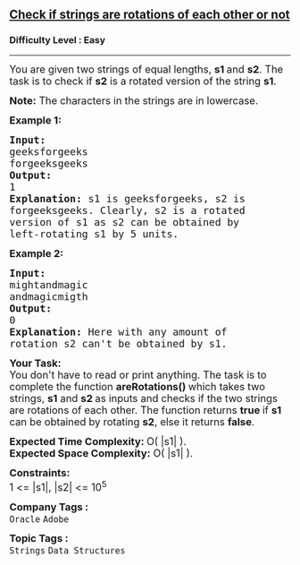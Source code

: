 <h2><a href="https://www.geeksforgeeks.org/problems/check-if-strings-are-rotations-of-each-other-or-not-1587115620/1?page=1&category=Strings&sortBy=submissions">Check if strings are rotations of each other or not</a></h2><h3>Difficulty Level : Easy</h3><hr><div class="problems_problem_content__Xm_eO"><p><span style="font-size: 18px;">You are given two strings of equal lengths, <strong>s1&nbsp;</strong>and&nbsp;<strong>s2</strong>. The task is to check&nbsp;if <strong>s2</strong> is a rotated version of the string <strong>s1</strong>. </span></p>
<p><span style="font-size: 18px;"><strong>Note:</strong> The characters in the strings are in lowercase.</span></p>
<p><span style="font-size: 18px;"><strong>Example 1:</strong></span></p>
<pre><span style="font-size: 18px;"><strong>Input:
</strong>geeksforgeeks
forgeeksgeeks
<strong>Output: 
</strong>1<strong>
Explanation: </strong>s1 is geeksforgeeks, s2 is
forgeeksgeeks. Clearly, s2 is a rotated
version of s1 as s2 can be obtained by
left-rotating s1 by 5 units.</span>
</pre>
<p><span style="font-size: 18px;"><strong>Example 2:</strong></span></p>
<pre><span style="font-size: 18px;"><strong>Input:
</strong>mightandmagic
andmagicmigth
<strong>Output: 
</strong>0<strong>
Explanation: </strong>Here with any amount of
rotation s2 can't be obtained by s1.</span></pre>
<p><span style="font-size: 18px;"><strong>Your Task:<br></strong>You don't have to read or print anything. </span><span style="font-size: 18px;">The task is to complete the function&nbsp;<strong>areRotations() </strong>which takes two strings, <strong>s1</strong> and <strong>s2 </strong>as inputs and checks if the two strings are rotations of each other. The function returns <strong>true </strong>if <strong>s1 </strong>can be obtained by rotating <strong>s2</strong>, else it returns <strong>false</strong>.</span></p>
<p><span style="font-size: 18px;"><strong>Expected Time Complexity:&nbsp;</strong>O( |s1|&nbsp;).<br><strong>Expected Space Complexity:</strong> O( |s1| ).<br></span></p>
<p><span style="font-size: 18px;"><strong>Constraints:</strong><br>1 &lt;= |s1|,&nbsp;|s2| &lt;= 10<sup>5</sup></span></p></div><p><span style=font-size:18px><strong>Company Tags : </strong><br><code>Oracle</code>&nbsp;<code>Adobe</code>&nbsp;<br><p><span style=font-size:18px><strong>Topic Tags : </strong><br><code>Strings</code>&nbsp;<code>Data Structures</code>&nbsp;